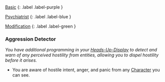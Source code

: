 
[Basic](Game/Progress#Basic)
{: .label .label-purple }

[Psychiatrist](Game/Psychiatrist)
{: .label .label-blue }

[Modification](Game/Progress#Modification)
{: .label .label-green }
### Aggression Detector
*You have additional programming in your [Heads-Up-Display](Game/Blocks/Heads-Up-Display) to detect and warn of any perceived hostility from entities, allowing you to dispel hostility before it arises.*
* You are aware of hostile intent, anger, and panic from any [Character](Game/Core/Terminology#Character) you can see.

